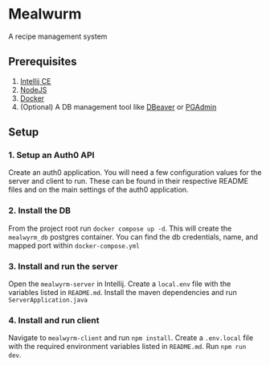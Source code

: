 # Mealwurm

A recipe management system

## Prerequisites

1. [Intellij CE](https://www.jetbrains.com/idea/)
2. [NodeJS](https://nodejs.org/en)
3. [Docker](https://www.docker.com/)
4. (Optional) A DB management tool like [DBeaver](https://dbeaver.io/) or [PGAdmin](https://www.pgadmin.org/)

## Setup

### 1. Setup an Auth0 API

Create an auth0 application. You will need a few configuration values for the server and client to run. These can be found in their respective README files and on the main settings of the auth0 application.

### 2. Install the DB

From the project root run `docker compose up -d`. This will create the `mealwyrm_db` postgres container. You can find the db credentials, name, and mapped port within `docker-compose.yml`

### 3. Install and run the server

Open the `mealwyrm-server` in Intellij. Create a `local.env` file with the variables listed in `README.md`. Install the maven dependencies and run `ServerApplication.java`

### 4. Install and run client

Navigate to `mealwyrm-client` and run `npm install`. Create a `.env.local` file with the required environment variables listed in `README.md`. Run `npm run dev`.
